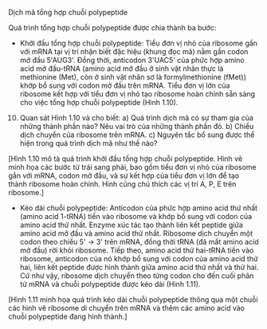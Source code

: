 Dịch mã tổng hợp chuỗi polypeptide

Quá trình tổng hợp chuỗi polypeptide được chia thành ba bước:

- Khởi đầu tổng hợp chuỗi polypeptide: Tiểu đơn vị nhỏ của ribosome gắn với mRNA tại vị trí nhận biết đặc hiệu (khung đọc mã) nằm gần codon mở đầu 5'AUG3'. Đồng thời, anticodon 3'UAC5' của phức hợp amino acid mở đầu-tRNA (amino acid mở đầu ở sinh vật nhân thực là methionine (Met), còn ở sinh vật nhân sơ là formylmethionine (fMet)) khớp bổ sung với codon mở đầu trên mRNA. Tiểu đơn vị lớn của ribosome kết hợp với tiểu đơn vị nhỏ tạo ribosome hoàn chỉnh sẵn sàng cho việc tổng hợp chuỗi polypeptide (Hình 1.10).

10. Quan sát Hình 1.10 và cho biết:
a) Quá trình dịch mã có sự tham gia của những thành phần nào? Nêu vai trò của những thành phần đó.
b) Chiều dịch chuyển của ribosome trên mRNA.
c) Nguyên tắc bổ sung được thể hiện trong quá trình dịch mã như thế nào?

[Hình 1.10 mô tả quá trình khởi đầu tổng hợp chuỗi polypeptide. Hình vẽ minh họa các bước từ trái sang phải, bao gồm tiểu đơn vị nhỏ của ribosome gắn với mRNA, codon mở đầu, và sự kết hợp của tiểu đơn vị lớn để tạo thành ribosome hoàn chỉnh. Hình cũng chú thích các vị trí A, P, E trên ribosome.]

- Kéo dài chuỗi polypeptide: Anticodon của phức hợp amino acid thứ nhất (amino acid 1-tRNA) tiến vào ribosome và khớp bổ sung với codon của amino acid thứ nhất. Enzyme xúc tác tạo thành liên kết peptide giữa amino acid mở đầu và amino acid thứ nhất. Ribosome dịch chuyển một codon theo chiều 5' → 3' trên mRNA, đồng thời tRNA (đã mất amino acid mở đầu) rời khỏi ribosome. Tiếp theo, amino acid thứ hai-tRNA tiến vào ribosome, anticodon của nó khớp bổ sung với codon của amino acid thứ hai, liên kết peptide được hình thành giữa amino acid thứ nhất và thứ hai. Cứ như vậy, ribosome dịch chuyển theo từng codon cho đến cuối phân tử mRNA và chuỗi polypeptide được kéo dài (Hình 1.11).

[Hình 1.11 minh họa quá trình kéo dài chuỗi polypeptide thông qua một chuỗi các hình vẽ ribosome di chuyển trên mRNA và thêm các amino acid vào chuỗi polypeptide đang hình thành.]